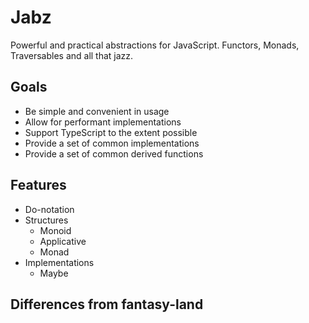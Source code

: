 # Jabz

Powerful and practical abstractions for JavaScript. Functors, Monads,
Traversables and all that jazz.

## Goals

* Be simple and convenient in usage
* Allow for performant implementations
* Support TypeScript to the extent possible
* Provide a set of common implementations
* Provide a set of common derived functions

## Features

* Do-notation
* Structures
  * Monoid
  * Applicative
  * Monad
* Implementations
  * Maybe

## Differences from fantasy-land
